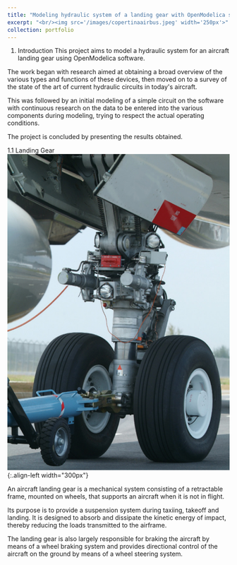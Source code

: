 ```yaml
---
title: "Modeling hydraulic system of a landing gear with OpenModelica software"
excerpt: "<br/><img src='/images/copertinaairbus.jpeg' width='250px'>"
collection: portfolio
---
```


1. Introduction
This project aims to model a hydraulic system for an aircraft landing gear using OpenModelica software.  

The work began with research aimed at obtaining a broad overview of the various types and functions of these devices, then moved on to a survey of the state of the art of current hydraulic circuits in today's aircraft.  

This was followed by an initial modeling of a simple circuit on the software with continuous research on the data to be entered into the various components during modeling, trying to respect the actual operating conditions.  

The project is concluded by presenting the results obtained.

1.1 Landing Gear  
![Landing gear](/images/Landinggear.png){:.align-left width="300px"}

An aircraft landing gear is a mechanical system consisting of a retractable frame, mounted on wheels, that supports an aircraft when it is not in flight.  

Its purpose is to provide a suspension system during taxiing, takeoff and landing. It is designed to absorb and dissipate the kinetic energy of impact, thereby reducing the loads transmitted to the airframe.  

The landing gear is also largely responsible for braking the aircraft by means of a wheel braking system and provides directional control of the aircraft on the ground by means of a wheel steering system.
